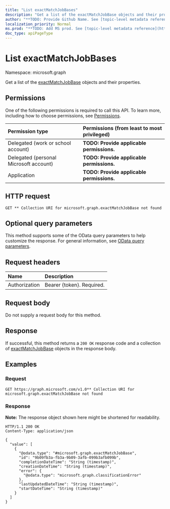 ```yaml
---
title: "List exactMatchJobBases"
description: "Get a list of the exactMatchJobBase objects and their properties."
author: "**TODO: Provide Github Name. See [topic-level metadata reference](https://msgo.azurewebsites.net/add/document/guidelines/metadata.html#topic-level-metadata)**"
localization_priority: Normal
ms.prod: "**TODO: Add MS prod. See [topic-level metadata reference](https://msgo.azurewebsites.net/add/document/guidelines/metadata.html#topic-level-metadata)**"
doc_type: apiPageType
---
```


# List exactMatchJobBases
Namespace: microsoft.graph



Get a list of the [exactMatchJobBase](../resources/exactmatchjobbase.md) objects and their properties.

## Permissions
One of the following permissions is required to call this API. To learn more, including how to choose permissions, see [Permissions](/graph/permissions-reference).

|Permission type|Permissions (from least to most privileged)|
|:---|:---|
|Delegated (work or school account)|**TODO: Provide applicable permissions.**|
|Delegated (personal Microsoft account)|**TODO: Provide applicable permissions.**|
|Application|**TODO: Provide applicable permissions.**|

## HTTP request

<!-- {
  "blockType": "ignored"
}
-->
``` http
GET ** Collection URI for microsoft.graph.exactMatchJobBase not found
```

## Optional query parameters
This method supports some of the OData query parameters to help customize the response. For general information, see [OData query parameters](/graph/query-parameters).

## Request headers
|Name|Description|
|:---|:---|
|Authorization|Bearer {token}. Required.|

## Request body
Do not supply a request body for this method.

## Response

If successful, this method returns a `200 OK` response code and a collection of [exactMatchJobBase](../resources/exactmatchjobbase.md) objects in the response body.

## Examples

### Request
<!-- {
  "blockType": "request",
  "name": "list_exactmatchjobbase"
}
-->
``` http
GET https://graph.microsoft.com/v1.0** Collection URI for microsoft.graph.exactMatchJobBase not found
```


### Response
**Note:** The response object shown here might be shortened for readability.
<!-- {
  "blockType": "response",
  "truncated": true,
  "@odata.type": "Collection(microsoft.graph.exactMatchJobBase)"
}
-->
``` http
HTTP/1.1 200 OK
Content-Type: application/json

{
  "value": [
    {
      "@odata.type": "#microsoft.graph.exactMatchJobBase",
      "id": "9b09fb3a-fb3a-9b09-3afb-099b3afb099b",
      "completionDateTime": "String (timestamp)",
      "creationDateTime": "String (timestamp)",
      "error": {
        "@odata.type": "microsoft.graph.classificationError"
      },
      "lastUpdatedDateTime": "String (timestamp)",
      "startDateTime": "String (timestamp)"
    }
  ]
}
```

